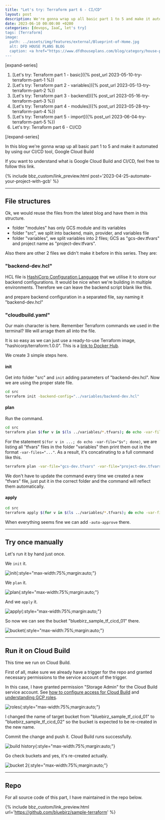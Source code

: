```yaml
---
title: "Let's try: Terraform part 6 - CI/CD"
layout: post
description: We're gonna wrap up all basic part 1 to 5 and make it automated by using our CI/CD tool, Google Cloud Build
date: 2023-06-10 00:00:00 +0200
categories: [devops, IaaC, let's try]
tags: [Terraform]
image:
  path: ../assets/img/features/external/Blueprint-of-Home.jpg
  alt: DFD HOUSE PLANS BLOG
  caption: <a href="https://www.dfdhouseplans.com/blog/category/house-plans/">DFD HOUSE PLANS BLOG</a>
---
```


[expand-series]

  1. [Let's try: Terraform part 1 - basic]({% post_url 2023-05-10-try-terraform-part-1 %})
  1. [Let's try: Terraform part 2 - variables]({% post_url 2023-05-13-try-terraform-part-2 %})
  1. [Let's try: Terraform part 3 - backend]({% post_url 2023-05-16-try-terraform-part-3 %})
  1. [Let's try: Terraform part 4 - modules]({% post_url 2023-05-28-try-terraform-part-4 %})
  1. [Let's try: Terraform part 5 - import]({% post_url 2023-06-04-try-terraform-part-5 %})
  1. Let's try: Terraform part 6 - CI/CD

[/expand-series]

In this blog we're gonna wrap up all basic part 1 to 5 and make it automated by using our CI/CD tool, Google Cloud Build

If you want to understand what is Google Cloud Build and CI/CD, feel free to follow this link.

{% include bbz_custom/link_preview.html post='2023-04-25-automate-your-project-with-gcb' %}

---

## File structures

Ok, we would reuse the files from the latest blog and have them in this structure.

<script src="https://gist.github.com/bluebirz/3256d7965890fabc5d4cacc3823e75f9.js?file=tree.md"></script>

- folder "modules" has only GCS module and its variables
- folder "src", we split into backend, main, provider, and variables file
- folder "variables", we split variables into 2 files; GCS as "gcs-dev.tfvars" and project name as "project-dev.tfvars".

Also there are other 2 files we didn't make it before in this series. They are:

### "backend-dev.hcl"

HCL file is [HashiCorp Configuration Language](https://github.com/hashicorp/hcl) that we utilise it to store our backend configurations. It would be nice when we're building in multiple environments. Therefore we can leave the backend script blank like this.

<script src="https://gist.github.com/bluebirz/3256d7965890fabc5d4cacc3823e75f9.js?file=backend.tf"></script>

and prepare backend configuration in a separated file, say naming it "backend-dev.hcl"

<script src="https://gist.github.com/bluebirz/3256d7965890fabc5d4cacc3823e75f9.js?file=backend-dev.hcl"></script>

### "cloudbuild.yaml"

Our main character is here. Remember Terraform commands we used in the terminal? We will arrage them all into the file.

<script src="https://gist.github.com/bluebirz/3256d7965890fabc5d4cacc3823e75f9.js?file=cloudbuild.yaml"></script>

It is so easy as we can just use a ready-to-use Terraform image, "hashicorp/terraform:1.0.0". This is a [link to Docker Hub](https://hub.docker.com/r/hashicorp/terraform).

We create 3 simple steps here.

#### init

Get into folder "src" and `init` adding parameters of "backend-dev.hcl". Now we are using the proper state file.

```sh
cd src
terraform init -backend-config="../variables/backend-dev.hcl"
```

#### plan

Run the command.

```sh
cd src
terraform plan $(for v in $(ls ../variables/*.tfvars); do echo -var-file="$v"; done)
```

For the statement `$(for v in ...; do echo -var-file="$v"; done)`, we are listing all "tfvars" files in the folder "variables" then print them out in the format `-var-files="..."`. As a result, it's concatinating to a full command like this.

```sh
terraform plan -var-file="gcs-dev.tfvars" -var-file="project-dev.tfvars"
```

We don't have to update the command every time we created a new "tfvars" file, just put it in the correct folder and the command will reflect them automatically.

#### apply

```sh
cd src
terraform apply $(for v in $(ls ../variables/*.tfvars); do echo -var-file="$v"; done) -auto-approve
```

When everything seems fine we can add `-auto-approve` there.

---

## Try once manually

Let's run it by hand just once.

We `init` it.

![init](https://bluebirzdotnet.s3.ap-southeast-1.amazonaws.com/terraform/p6/01-init.png){:style="max-width:75%;margin:auto;"}

We `plan` it.

![plan](https://bluebirzdotnet.s3.ap-southeast-1.amazonaws.com/terraform/p6/02-plan.png){:style="max-width:75%;margin:auto;"}

And we `apply` it.

![apply](https://bluebirzdotnet.s3.ap-southeast-1.amazonaws.com/terraform/p6/03-apply.png){:style="max-width:75%;margin:auto;"}

So now we can see the bucket "bluebirz_sample_tf_cicd_01" there.

![bucket](https://bluebirzdotnet.s3.ap-southeast-1.amazonaws.com/terraform/p6/04-result-manual.png){:style="max-width:75%;margin:auto;"}

---

## Run it on Cloud Build

This time we run on Cloud Build.

First of all, make sure we already have a trigger for the repo and granted necessary permissions to the service account of the trigger.

In this case, I have granted permission "Storage Admin" for the Cloud Build service account. See [how to configure access for Cloud Build](https://cloud.google.com/build/docs/securing-builds/configure-access-for-cloud-build-service-account) and [understanding GCP roles](https://cloud.google.com/iam/docs/understanding-roles).

![roles](https://bluebirzdotnet.s3.ap-southeast-1.amazonaws.com/terraform/p6/05-cloudbuild-permission.png){:style="max-width:75%;margin:auto;"}

I changed the name of target bucket from "bluebirz_sample_tf_cicd\_01" to "bluebirz_sample_tf_cicd_02" so the bucket is expected to be re-created in the new name.

Commit the change and push it. Cloud Build runs successfully.

![build history](https://bluebirzdotnet.s3.ap-southeast-1.amazonaws.com/terraform/p6/06-build-complete.png){:style="max-width:75%;margin:auto;"}

Go check buckets and yes, it's re-created actually.

![bucket 2](https://bluebirzdotnet.s3.ap-southeast-1.amazonaws.com/terraform/p6/07-result-gcb.png){:style="max-width:75%;margin:auto;"}

---

## Repo

For all source code of this part, I have maintained in the repo below.

{% include bbz_custom/link_preview.html url='<https://github.com/bluebirz/sample-terraform>' %}
